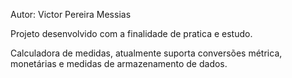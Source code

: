 Autor: Victor Pereira Messias


Projeto desenvolvido com a finalidade de pratica e estudo.

Calculadora de medidas, atualmente suporta conversões métrica, monetárias e medidas de armazenamento de dados.
